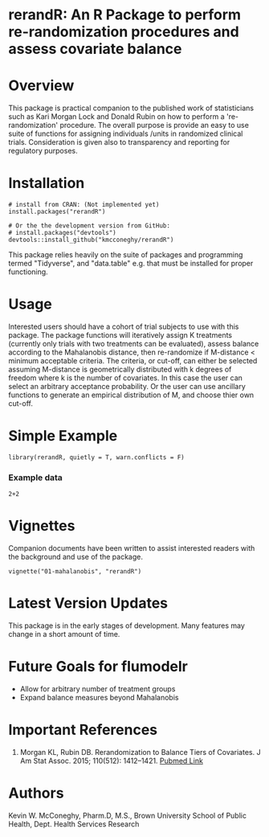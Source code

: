 rerandR: An R Package to perform re-randomization procedures and assess covariate balance
===============

# Overview  
This package is practical companion to the published work of statisticians such as Kari Morgan Lock and Donald Rubin on how to perform a 're-randomization' procedure. The overall purpose is provide an easy to use suite of functions for assigning individuals /units in randomized clinical trials. Consideration is given also to transparency and reporting for regulatory purposes.  

# Installation  
```{r, eval=F}
# install from CRAN: (Not implemented yet)
install.packages("rerandR")

# Or the the development version from GitHub:
# install.packages("devtools")
devtools::install_github("kmcconeghy/rerandR")
```
This package relies heavily on the suite of packages and programming termed "Tidyverse", and "data.table" e.g. that must be installed for proper functioning.  

# Usage  
Interested users should have a cohort of trial subjects to use with this package. The package functions will iteratively assign K treatments (currently only trials with two treatments can be evaluated), assess balance according to the Mahalanobis distance, then re-randomize if M-distance < minimum acceptable criteria. The criteria, or cut-off, can either be selected assuming M-distance is geometrically distributed with k degrees of freedom where k is the number of covariates. In this case the user can select an arbitrary acceptance probability. Or the user can use ancillary functions to generate an empirical distribution of M, and choose thier own cut-off.  

# Simple Example  
```{r, include=F}
library(rerandR, quietly = T, warn.conflicts = F)
```

### Example data  
```{r }
2+2
```

# Vignettes  
Companion documents have been written to assist interested readers with the background and use of the package. 
```{r, eval=F}
vignette("01-mahalanobis", "rerandR")
```

# Latest Version Updates  
This package is in the early stages of development. Many features may change in a short amount of time.  

# Future Goals for flumodelr  
- Allow for arbitrary number of treatment groups
- Expand balance measures beyond Mahalanobis

# Important References   
 1. Morgan KL, Rubin DB. Rerandomization to Balance Tiers of Covariates. J Am Stat Assoc. 2015; 110(512): 1412–1421. [Pubmed Link](https://www.ncbi.nlm.nih.gov/pmc/articles/PMC5042467/)  

# Authors  
Kevin W. McConeghy, Pharm.D, M.S., Brown University School of Public Health, Dept. Health Services Research  
